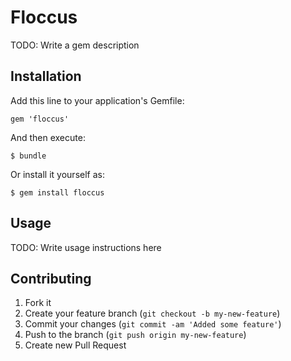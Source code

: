 # Floccus

TODO: Write a gem description

## Installation

Add this line to your application's Gemfile:

    gem 'floccus'

And then execute:

    $ bundle

Or install it yourself as:

    $ gem install floccus

## Usage

TODO: Write usage instructions here

## Contributing

1. Fork it
2. Create your feature branch (`git checkout -b my-new-feature`)
3. Commit your changes (`git commit -am 'Added some feature'`)
4. Push to the branch (`git push origin my-new-feature`)
5. Create new Pull Request
